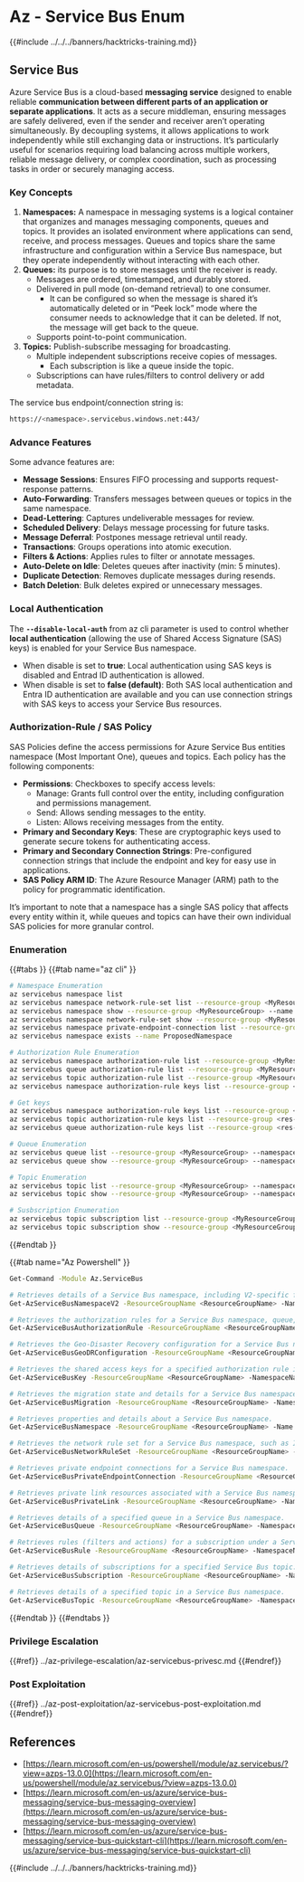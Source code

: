 # Az - Service Bus Enum

{{#include ../../../banners/hacktricks-training.md}}

## Service Bus

Azure Service Bus is a cloud-based **messaging service** designed to enable reliable **communication between different parts of an application or separate applications**. It acts as a secure middleman, ensuring messages are safely delivered, even if the sender and receiver aren’t operating simultaneously. By decoupling systems, it allows applications to work independently while still exchanging data or instructions. It’s particularly useful for scenarios requiring load balancing across multiple workers, reliable message delivery, or complex coordination, such as processing tasks in order or securely managing access.

### Key Concepts

1. **Namespaces:** A namespace in messaging systems is a logical container that organizes and manages messaging components, queues and topics. It provides an isolated environment where applications can send, receive, and process messages. Queues and topics share the same infrastructure and configuration within a Service Bus namespace, but they operate independently without interacting with each other.
2. **Queues:** its purpose is to store messages until the receiver is ready.
   - Messages are ordered, timestamped, and durably stored.
   - Delivered in pull mode (on-demand retrieval) to one consumer.
      - It can be configured so when the message is shared it’s automatically deleted or in “Peek lock” mode where the consumer needs to acknowledge that it can be deleted. If not, the message will get back to the queue.
   - Supports point-to-point communication.
3. **Topics:** Publish-subscribe messaging for broadcasting.
   - Multiple independent subscriptions receive copies of messages.
      - Each subscription is like a queue inside the topic.
   - Subscriptions can have rules/filters to control delivery or add metadata.

The service bus endpoint/connection string is: 

```bash
https://<namespace>.servicebus.windows.net:443/
```

### Advance Features

Some advance features are:

- **Message Sessions**: Ensures FIFO processing and supports request-response patterns.
- **Auto-Forwarding**: Transfers messages between queues or topics in the same namespace.
- **Dead-Lettering**: Captures undeliverable messages for review.
- **Scheduled Delivery**: Delays message processing for future tasks.
- **Message Deferral**: Postpones message retrieval until ready.
- **Transactions**: Groups operations into atomic execution.
- **Filters & Actions**: Applies rules to filter or annotate messages.
- **Auto-Delete on Idle**: Deletes queues after inactivity (min: 5 minutes).
- **Duplicate Detection**: Removes duplicate messages during resends.
- **Batch Deletion**: Bulk deletes expired or unnecessary messages.

### Local Authentication

The **`--disable-local-auth`** from az cli parameter is used to control whether **local authentication** (allowing the use of Shared Access Signature (SAS) keys) is enabled for your Service Bus namespace.

   - When disable is set to **true**: Local authentication using SAS keys is disabled and Entrad ID authentication is allowed.
   - When disable is set to **false (default)**: Both SAS local authentication and Entra ID authentication are available and you can use connection strings with SAS keys to access your Service Bus resources.

### Authorization-Rule / SAS Policy

SAS Policies define the access permissions for Azure Service Bus entities namespace (Most Important One), queues and topics. Each policy has the following components:

- **Permissions**: Checkboxes to specify access levels:
  - Manage: Grants full control over the entity, including configuration and permissions management.
  - Send: Allows sending messages to the entity.
  - Listen: Allows receiving messages from the entity.
- **Primary and Secondary Keys**: These are cryptographic keys used to generate secure tokens for authenticating access.
- **Primary and Secondary Connection Strings**: Pre-configured connection strings that include the endpoint and key for easy use in applications.
- **SAS Policy ARM ID**: The Azure Resource Manager (ARM) path to the policy for programmatic identification.

It’s important to note that a namespace has a single SAS policy that affects every entity within it, while queues and topics can have their own individual SAS policies for more granular control.

### Enumeration

{{#tabs }}
{{#tab name="az cli" }}
```bash
# Namespace Enumeration
az servicebus namespace list
az servicebus namespace network-rule-set list --resource-group <MyResourceGroup> --namespace-name <MyNamespace>
az servicebus namespace show --resource-group <MyResourceGroup> --name <MyNamespace>
az servicebus namespace network-rule-set show --resource-group <MyResourceGroup> --namespace-name <MyNamespace>
az servicebus namespace private-endpoint-connection list --resource-group <MyResourceGroup> --namespace-name <MyNamespace>
az servicebus namespace exists --name ProposedNamespace

# Authorization Rule Enumeration
az servicebus namespace authorization-rule list --resource-group <MyResourceGroup> --namespace-name <MyNamespace>
az servicebus queue authorization-rule list --resource-group <MyResourceGroup> --namespace-name <MyNamespace> --queue-name <MyQueue>
az servicebus topic authorization-rule list --resource-group <MyResourceGroup> --namespace-name <MyNamespace> --topic-name <MyTopic>
az servicebus namespace authorization-rule keys list --resource-group <MyResourceGroup> --namespace-name <MyNamespace> --name <MyAuthRule>

# Get keys
az servicebus namespace authorization-rule keys list --resource-group <res-group> --namespace-name <namespace-name> [--authorization-rule-name RootManageSharedAccessKey]
az servicebus topic authorization-rule keys list --resource-group <res-group> --namespace-name <namespace-name> --topic-name <topic-name> --name <auth-rule-name>
az servicebus queue authorization-rule keys list --resource-group <res-group> --namespace-name <namespace-name> --queue-name <topic-name> --name <auth-rule-name>

# Queue Enumeration
az servicebus queue list --resource-group <MyResourceGroup> --namespace-name <MyNamespace>
az servicebus queue show --resource-group <MyResourceGroup> --namespace-name <MyNamespace> --name <MyQueue>

# Topic Enumeration
az servicebus topic list --resource-group <MyResourceGroup> --namespace-name <MyNamespace>
az servicebus topic show --resource-group <MyResourceGroup> --namespace-name <MyNamespace> --name <MyTopic>

# Susbscription Enumeration
az servicebus topic subscription list --resource-group <MyResourceGroup> --namespace-name <MyNamespace> --topic-name <MyTopic>
az servicebus topic subscription show --resource-group <MyResourceGroup> --namespace-name <MyNamespace> --topic-name <MyTopic> --name <MySubscription>
```
{{#endtab }}

{{#tab name="Az Powershell" }}
```bash
Get-Command -Module Az.ServiceBus

# Retrieves details of a Service Bus namespace, including V2-specific features like additional metrics or configurations.
Get-AzServiceBusNamespaceV2 -ResourceGroupName <ResourceGroupName> -Name <NamespaceName>

# Retrieves the authorization rules for a Service Bus namespace, queue, or topic.
Get-AzServiceBusAuthorizationRule -ResourceGroupName <ResourceGroupName> -NamespaceName <NamespaceName>

# Retrieves the Geo-Disaster Recovery configuration for a Service Bus namespace, if it is enabled.
Get-AzServiceBusGeoDRConfiguration -ResourceGroupName <ResourceGroupName> -NamespaceName <NamespaceName>

# Retrieves the shared access keys for a specified authorization rule in a Service Bus namespace.
Get-AzServiceBusKey -ResourceGroupName <ResourceGroupName> -NamespaceName <NamespaceName> -Name <RuleName>

# Retrieves the migration state and details for a Service Bus namespace, if a migration is in progress.
Get-AzServiceBusMigration -ResourceGroupName <ResourceGroupName> -NamespaceName <NamespaceName>

# Retrieves properties and details about a Service Bus namespace.
Get-AzServiceBusNamespace -ResourceGroupName <ResourceGroupName> -Name <NamespaceName>

# Retrieves the network rule set for a Service Bus namespace, such as IP restrictions or virtual network access rules.
Get-AzServiceBusNetworkRuleSet -ResourceGroupName <ResourceGroupName> -NamespaceName <NamespaceName>

# Retrieves private endpoint connections for a Service Bus namespace.
Get-AzServiceBusPrivateEndpointConnection -ResourceGroupName <ResourceGroupName> -NamespaceName <NamespaceName>

# Retrieves private link resources associated with a Service Bus namespace.
Get-AzServiceBusPrivateLink -ResourceGroupName <ResourceGroupName> -NamespaceName <NamespaceName>

# Retrieves details of a specified queue in a Service Bus namespace.
Get-AzServiceBusQueue -ResourceGroupName <ResourceGroupName> -NamespaceName <NamespaceName> -Name <QueueName>

# Retrieves rules (filters and actions) for a subscription under a Service Bus topic.
Get-AzServiceBusRule -ResourceGroupName <ResourceGroupName> -NamespaceName <NamespaceName> -TopicName <TopicName> -SubscriptionName <SubscriptionName>

# Retrieves details of subscriptions for a specified Service Bus topic.
Get-AzServiceBusSubscription -ResourceGroupName <ResourceGroupName> -NamespaceName <NamespaceName> -TopicName <TopicName>

# Retrieves details of a specified topic in a Service Bus namespace.
Get-AzServiceBusTopic -ResourceGroupName <ResourceGroupName> -NamespaceName <NamespaceName>
```
{{#endtab }}
{{#endtabs }}


### Privilege Escalation

{{#ref}}
../az-privilege-escalation/az-servicebus-privesc.md
{{#endref}}

### Post Exploitation

{{#ref}}
../az-post-exploitation/az-servicebus-post-exploitation.md
{{#endref}}

## References

- [https://learn.microsoft.com/en-us/powershell/module/az.servicebus/?view=azps-13.0.0](https://learn.microsoft.com/en-us/powershell/module/az.servicebus/?view=azps-13.0.0)
- [https://learn.microsoft.com/en-us/azure/service-bus-messaging/service-bus-messaging-overview](https://learn.microsoft.com/en-us/azure/service-bus-messaging/service-bus-messaging-overview)
- [https://learn.microsoft.com/en-us/azure/service-bus-messaging/service-bus-quickstart-cli](https://learn.microsoft.com/en-us/azure/service-bus-messaging/service-bus-quickstart-cli)

{{#include ../../../banners/hacktricks-training.md}}



